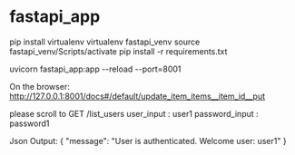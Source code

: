 # fastapi_app


pip install virtualenv
virtualenv fastapi_venv
source fastapi_venv/Scripts/activate
pip install -r requirements.txt

uvicorn fastapi_app:app --reload --port=8001

On the browser:
http://127.0.0.1:8001/docs#/default/update_item_items__item_id__put

please scroll to GET /list_users
user_input : user1
password_input : password1

Json Output: {
  "message": "User is authenticated. Welcome user: user1"
  }

